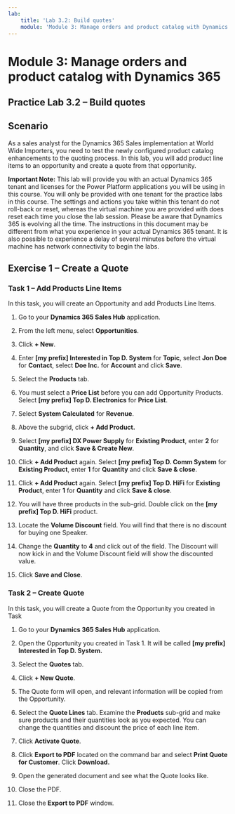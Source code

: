 ```yaml
---
lab:
    title: 'Lab 3.2: Build quotes'
    module: 'Module 3: Manage orders and product catalog with Dynamics 365'
---
```



Module 3: Manage orders and product catalog with Dynamics 365
==============================

## Practice Lab 3.2 – Build quotes

Scenario
--------

As a sales analyst for the Dynamics 365 Sales implementation at World Wide
Importers, you need to test the newly configured product catalog enhancements to
the quoting process. In this lab, you will add product line items to an
opportunity and create a quote from that opportunity.

**Important Note:** This lab will provide you with an actual Dynamics 365 tenant and licenses for the Power Platform applications you will be using in this course. You will only be provided with one tenant for the practice labs in this course. The settings and actions you take within this tenant do not roll-back or reset, whereas the virtual machine you are provided with does reset each time you close the lab session. Please be aware that Dynamics 365 is evolving all the time. The instructions in this document may be different from what you experience in your actual Dynamics 365 tenant. It is also possible to experience a delay of several minutes before the virtual machine has network connectivity to begin the labs.

Exercise 1 – Create a Quote
-------------------------

### Task 1 – Add Products Line Items

In this task, you will create an Opportunity and add Products Line Items.

1.  Go to your **Dynamics 365 Sales Hub** application.

2.  From the left menu, select **Opportunities**.

3.  Click **+ New**.

4.  Enter **[my prefix] Interested in Top D. System** for **Topic**, select **Jon Doe** for
    **Contact**, select **Doe Inc.** for **Account** and click **Save**.

5.  Select the **Products** tab.

6.  You must select a **Price List** before you can add Opportunity Products.
    Select **[my prefix] Top D. Electronics** for **Price List**.

7.  Select **System Calculated** for **Revenue**.

8.  Above the subgrid, click **+ Add Product.**

9.  Select **[my prefix] DX Power Supply** for **Existing Product**, enter **2** for
    **Quantity**, and click **Save & Create New**.

10. Click **+ Add Product** again. Select **[my prefix] Top D. Comm System** for **Existing Product**, enter **1** for
    **Quantity** and click **Save & close**.

11. Click **+ Add Product** again. Select **[my prefix] Top D. HiFi** for **Existing Product**, enter **1** for
    **Quantity** and click **Save & close**.

12. You will have three products in the sub-grid. Double click on the **[my prefix] Top D. HiFi** product.

13. Locate the **Volume Discount** field. You will find that there is no
    discount for buying one Speaker.

14. Change the **Quantity** to **4** and click out of the field. The Discount will now kick in and the
    Volume Discount field will show the discounted value.

15. Click **Save and Close**.

### Task 2 – Create Quote

In this task, you will create a Quote from the Opportunity you created in Task

1.  Go to your **Dynamics 365 Sales Hub** application.

2.  Open the Opportunity you created in Task 1. It will be called **[my prefix] Interested in Top D. System.**

3.  Select the **Quotes** tab.

4.  Click **+ New Quote**.

5.  The Quote form will open, and relevant information will be copied from the
    Opportunity.

6.  Select the **Quote Lines** tab. Examine the **Products** sub-grid and make sure products and their
    quantities look as you expected. You can change the quantities and discount
    the price of each line item.

7.  Click **Activate Quote**.

8.  Click **Export to PDF** located on the command bar and select **Print Quote for Customer**. Click **Download.**

9.  Open the generated document and see what the Quote looks like.

10. Close the PDF.

11. Close the **Export to PDF** window.

